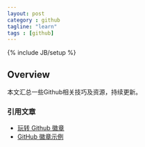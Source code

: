 ```yaml
---
layout: post
category : github
tagline: "learn"
tags : [github]
---
```

{% include JB/setup %}

## Overview
本文汇总一些Github相关技巧及资源，持续更新。

### 引用文章
- [玩转 Github 徽章](http://www.imooc.com/article/2319)  
- [GitHub 徽章示例](https://github.com/boennemann/badges)
